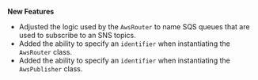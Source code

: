 **New Features**

* Adjusted the logic used by the `AwsRouter` to name SQS queues that are used to subscribe to an SNS topics.
* Added the ability to specify an `identifier` when instantiating the `AwsRouter` class.
* Added the ability to specify an `identifier` when instantiating the `AwsPublisher` class.